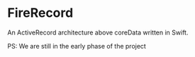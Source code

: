 # FireRecord
An ActiveRecord architecture above coreData written in Swift. 


PS: We are still in the early phase of the project
